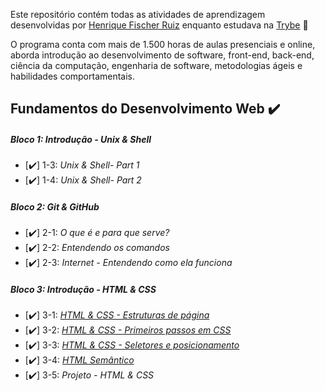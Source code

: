 Este repositório contém todas as atividades de aprendizagem desenvolvidas por [Henrique Fischer Ruiz](https://www.linkedin.com/in/henrique-fischer-92797a239/) enquanto estudava na [Trybe](https://www.betrybe.com/) :rocket:

O programa conta com mais de 1.500 horas de aulas presenciais e online, aborda introdução ao desenvolvimento de software, front-end, back-end, ciência da computação, engenharia de software, metodologias ágeis e habilidades comportamentais.

## Fundamentos do Desenvolvimento Web :heavy_check_mark:

##### Bloco 1: Introdução - Unix & Shell

- [:heavy_check_mark:] 1-3: _Unix & Shell- Part 1_
- [:heavy_check_mark:] 1-4: _Unix & Shell- Part 2_

##### Bloco 2: Git & GitHub

- [:heavy_check_mark:] 2-1: _O que é e para que serve?_
- [:heavy_check_mark:] 2-2: _Entendendo os comandos_
- [:heavy_check_mark:] 2-3: _Internet - Entendendo como ela funciona_

##### Bloco 3: Introdução - HTML & CSS

- [:heavy_check_mark:] 3-1: _[HTML & CSS - Estruturas de página](https://github.com/fischer8/trybe/tree/exercicios/3.1)_
- [:heavy_check_mark:] 3-2: _[HTML & CSS - Primeiros passos em CSS](https://github.com/fischer8/trybe/tree/exercicios/3.2)_
- [:heavy_check_mark:] 3-3: _[HTML & CSS - Seletores e posicionamento](https://github.com/fischer8/trybe/tree/exercicios/3.3)_
- [:heavy_check_mark:] 3-4: _[HTML Semântico](https://github.com/fischer8/trybe/tree/exercicios/3.4)_
- [:heavy_check_mark:] 3-5: _Projeto - HTML & CSS_



